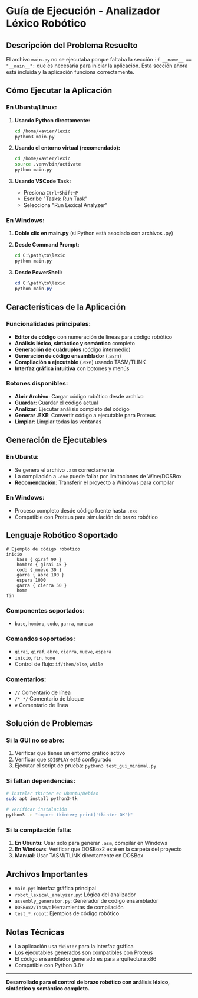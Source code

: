 # Guía de Ejecución - Analizador Léxico Robótico

## Descripción del Problema Resuelto

El archivo `main.py` no se ejecutaba porque faltaba la sección `if __name__ == "__main__":` que es necesaria para iniciar la aplicación. Esta sección ahora está incluida y la aplicación funciona correctamente.

## Cómo Ejecutar la Aplicación

### En Ubuntu/Linux:

1. **Usando Python directamente:**
   ```bash
   cd /home/xavier/lexic
   python3 main.py
   ```

2. **Usando el entorno virtual (recomendado):**
   ```bash
   cd /home/xavier/lexic
   source .venv/bin/activate
   python main.py
   ```

3. **Usando VSCode Task:**
   - Presiona `Ctrl+Shift+P`
   - Escribe "Tasks: Run Task"
   - Selecciona "Run Lexical Analyzer"

### En Windows:

1. **Doble clic en main.py** (si Python está asociado con archivos .py)

2. **Desde Command Prompt:**
   ```cmd
   cd C:\path\to\lexic
   python main.py
   ```

3. **Desde PowerShell:**
   ```powershell
   cd C:\path\to\lexic
   python main.py
   ```

## Características de la Aplicación

### Funcionalidades principales:
- **Editor de código** con numeración de líneas para código robótico
- **Análisis léxico, sintáctico y semántico** completo
- **Generación de cuádruplos** (código intermedio)
- **Generación de código ensamblador** (.asm)
- **Compilación a ejecutable** (.exe) usando TASM/TLINK
- **Interfaz gráfica intuitiva** con botones y menús

### Botones disponibles:
- **Abrir Archivo**: Cargar código robótico desde archivo
- **Guardar**: Guardar el código actual
- **Analizar**: Ejecutar análisis completo del código
- **Generar .EXE**: Convertir código a ejecutable para Proteus
- **Limpiar**: Limpiar todas las ventanas

## Generación de Ejecutables

### En Ubuntu:
- Se genera el archivo `.asm` correctamente
- La compilación a `.exe` puede fallar por limitaciones de Wine/DOSBox
- **Recomendación**: Transferir el proyecto a Windows para compilar

### En Windows:
- Proceso completo desde código fuente hasta `.exe`
- Compatible con Proteus para simulación de brazo robótico

## Lenguaje Robótico Soportado

```robot
# Ejemplo de código robótico
inicio
    base { giraf 90 }
    hombro { girai 45 }
    codo { mueve 30 }
    garra { abre 100 }
    espera 1000
    garra { cierra 50 }
    home
fin
```

### Componentes soportados:
- `base`, `hombro`, `codo`, `garra`, `muneca`

### Comandos soportados:
- `girai`, `giraf`, `abre`, `cierra`, `mueve`, `espera`
- `inicio`, `fin`, `home`
- Control de flujo: `if/then/else`, `while`

### Comentarios:
- `//` Comentario de línea
- `/* */` Comentario de bloque  
- `#` Comentario de línea

## Solución de Problemas

### Si la GUI no se abre:
1. Verificar que tienes un entorno gráfico activo
2. Verificar que `$DISPLAY` esté configurado
3. Ejecutar el script de prueba: `python3 test_gui_minimal.py`

### Si faltan dependencias:
```bash
# Instalar tkinter en Ubuntu/Debian
sudo apt install python3-tk

# Verificar instalación
python3 -c "import tkinter; print('tkinter OK')"
```

### Si la compilación falla:
1. **En Ubuntu**: Usar solo para generar `.asm`, compilar en Windows
2. **En Windows**: Verificar que DOSBox2 esté en la carpeta del proyecto
3. **Manual**: Usar TASM/TLINK directamente en DOSBox

## Archivos Importantes

- `main.py`: Interfaz gráfica principal
- `robot_lexical_analyzer.py`: Lógica del analizador
- `assembly_generator.py`: Generador de código ensamblador
- `DOSBox2/Tasm/`: Herramientas de compilación
- `test_*.robot`: Ejemplos de código robótico

## Notas Técnicas

- La aplicación usa `tkinter` para la interfaz gráfica
- Los ejecutables generados son compatibles con Proteus
- El código ensamblador generado es para arquitectura x86
- Compatible con Python 3.8+

---

**Desarrollado para el control de brazo robótico con análisis léxico, sintáctico y semántico completo.**
